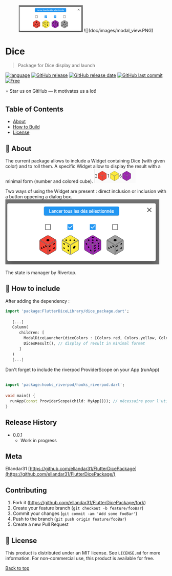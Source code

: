 <div align="center">
<img src="doc/images/modal_view.png" alt="Mon logo" width="200"/>
![](doc/images/modal_view.PNG)
</div>

# Dice 
> Package for Dice display and launch 

[![language](https://img.shields.io/badge/language-flutter-blue)](#)
[![GitHub release](https://img.shields.io/github/v/release/ellandar31/FlutterDicePackage)](#)
[![GitHub release date](https://img.shields.io/github/release-date/ellandar31/FlutterDicePackage)](#)
[![GitHub last commit](https://img.shields.io/github/last-commit/ellandar31/FlutterDicePackage)](#)
[![Free](https://img.shields.io/badge/free_for_non_commercial_use-brightgreen)](#-license)

⭐ Star us on GitHub — it motivates us a lot!

## Table of Contents
- [About](#-about)
- [How to Build](#-how-to-build)
- [License](#-license)


## 🚀 About

The current package allows to include a Widget containing Dice (with given color) and to roll them. 
A specific Widget allow to display the result with a minimal form (number and colored cube). 
![dialog view](doc/images/result_view.png)

Two ways of using the Widget are present : direct inclusion or inclusion with a button oppening a dialog box. 
![Result](doc/images/modal_view.png)

The state is manager by Rivertop. 



## 📝 How to include

After adding the dependency :

```dart
import 'package:FlutterDiceLibrary/dice_package.dart';

   [...]
   Column(
      children: [
        ModalDiceLauncher(diceColors : [Colors.red, Colors.yellow, Colors.purple,  Colors.grey]), //inclusion via modal view
        DicesResult(), // display of result in minimal format 
      ]
   )
   [...]

```

Don't forget to include the riverpod ProviderScope on your App (runApp)

```dart

import 'package:hooks_riverpod/hooks_riverpod.dart';

void main() {
  runApp(const ProviderScope(child: MyApp())); // nécessaire pour l'utilisation de riverpod dans la gestion des états
}
```

## Release History

* 0.0.1
    * Work in progress

## Meta

Ellandar31
[https://github.com/ellandar31/FlutterDicePackage](https://github.com/ellandar31/FlutterDicePackage/)

## Contributing

1. Fork it (<https://github.com/ellandar31/FlutterDicePackage/fork>)
2. Create your feature branch (`git checkout -b feature/fooBar`)
3. Commit your changes (`git commit -am 'Add some fooBar'`)
4. Push to the branch (`git push origin feature/fooBar`)
5. Create a new Pull Request

## 📃 License

This product is distributed under an MIT license. See ``LICENSE.md`` for more information.
For non-commercial use, this product is available for free.

[Back to top](#top)